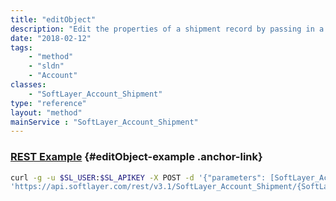 ```yaml
---
title: "editObject"
description: "Edit the properties of a shipment record by passing in a modified instance of a SoftLayer_Account_Shipment object. "
date: "2018-02-12"
tags:
    - "method"
    - "sldn"
    - "Account"
classes:
    - "SoftLayer_Account_Shipment"
type: "reference"
layout: "method"
mainService : "SoftLayer_Account_Shipment"
---
```


### [REST Example](#editObject-example) <a href="/article/rest/"><i class="fas fa-question"></i></a> {#editObject-example .anchor-link} 
```bash
curl -g -u $SL_USER:$SL_APIKEY -X POST -d '{"parameters": [SoftLayer_Account_Shipment]}' \
'https://api.softlayer.com/rest/v3.1/SoftLayer_Account_Shipment/{SoftLayer_Account_ShipmentID}/editObject'
```
